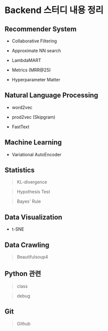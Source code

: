 # Backend 스터디 내용 정리

## Recommender System

- Collaborative Filtering

- Approximate NN search

- LambdaMART

- Metrics (MRR@25)

- Hyperparameter Matter

## Natural Language Processing

- word2vec

- prod2vec (Skipgram)

- FastText

## Machine Learning

- Variational AutoEncoder

## Statistics

> KL-divergence

> Hypothesis Test

> Bayes' Rule

## Data Visualization

- t-SNE

## Data Crawling

> Beautifulsoup4

## Python 관련

> class

> debug

## Git

> Github

